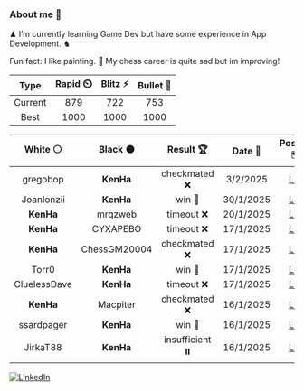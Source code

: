 ### About me 🍜

♟ I’m currently learning Game Dev but have some experience in App Development. ♞

Fun fact: I like painting. 🎨
My chess career is quite sad but im improving!
<!--START_SECTION:chessStats-->
<!-- Automatically generated with https://github.com/Balastrong/chess-stats-action -->

| Type | Rapid ⏲️ | Blitz ⚡ | Bullet 🔫 |
|:---:|:---:|:---:|:---:|
| Current | 879 | 722 | 753 |
| Best | 1000 | 1000 | 1000 |

| White ⚪ | Black ⚫ | Result 🏆 | Date 📅 | Position 🗺️ | Type 🕕 |
|:---:|:---:|:---:|:---:|:---:|:---:|
| gregobop | **KenHa** | checkmated ❌ | 3/2/2025 | <a href="http://www.ee.unb.ca/cgi-bin/tervo/fen.pl?select=4b3/3r1n1p/kQ3P1B/P7/1pP5/7B/1P6/R3K2R b KQ -">Link</a> | Blitz |
| Joanlonzii | **KenHa** | win 🥇 | 30/1/2025 | <a href="http://www.ee.unb.ca/cgi-bin/tervo/fen.pl?select=r4rk1/ppp1n1pp/2n2p2/2K5/1q2p3/3PP3/P7/R7 w - - 2 21">Link</a> | Rapid |
| **KenHa** | mrqzweb | timeout ❌ | 20/1/2025 | <a href="http://www.ee.unb.ca/cgi-bin/tervo/fen.pl?select=7r/5kpp/2Q2p2/4p3/8/4bPP1/PP5P/5R1K w - -">Link</a> | Bullet |
| **KenHa** | CYXAPEBO | timeout ❌ | 17/1/2025 | <a href="http://www.ee.unb.ca/cgi-bin/tervo/fen.pl?select=6k1/p7/2p3PK/2r1rq1P/8/8/8/8 w - -">Link</a> | Bullet |
| **KenHa** | ChessGM20004 | checkmated ❌ | 17/1/2025 | <a href="http://www.ee.unb.ca/cgi-bin/tervo/fen.pl?select=4r1k1/1p3pp1/7p/5P2/4pn1P/b7/P4Pq1/3RR2K w - -">Link</a> | Bullet |
| Torr0 | **KenHa** | win 🥇 | 17/1/2025 | <a href="http://www.ee.unb.ca/cgi-bin/tervo/fen.pl?select=r2qk1r1/pp1bn2p/1b1p1Bp1/1Pp1p3/2P1P3/R4NPN/5P1P/Q4RK1 w q -">Link</a> | Bullet |
| CluelessDave | **KenHa** | timeout ❌ | 17/1/2025 | <a href="http://www.ee.unb.ca/cgi-bin/tervo/fen.pl?select=2r1b1k1/6pp/3R1p2/8/q3PP2/6PP/4Q3/3R2K1 b - -">Link</a> | Bullet |
| **KenHa** | Macpiter | checkmated ❌ | 16/1/2025 | <a href="http://www.ee.unb.ca/cgi-bin/tervo/fen.pl?select=8/7k/7p/6pK/6P1/7q/8/8 w - -">Link</a> | Blitz |
| ssardpager | **KenHa** | win 🥇 | 16/1/2025 | <a href="http://www.ee.unb.ca/cgi-bin/tervo/fen.pl?select=r3k1nr/1p5p/3p1ppb/1NpP4/1pB5/1P1KqP2/P1P3PP/R2Q3R w kq -">Link</a> | Blitz |
| JirkaT88 | **KenHa** | insufficient ⏸️ | 16/1/2025 | <a href="http://www.ee.unb.ca/cgi-bin/tervo/fen.pl?select=8/8/2K5/8/2k5/8/8/8 b - -">Link</a> | Blitz |

<!--END_SECTION:chessStats-->

<a href="https://www.linkedin.com/in/guillermo-bosca/" target="_blank"><img src="https://img.shields.io/badge/LinkedIn-%230077B5.svg?&style=flat-square&logo=linkedin&logoColor=white" alt="LinkedIn"></a>


<!--
**kenhacodes/kenhacodes** is a ✨ _special_ ✨ repository because its `README.md` (this file) appears on your GitHub profile.

Here are some ideas to get you started:

- 🔭 I’m currently working on ...
- 🌱 I’m currently learning App Development, Data Analytics and ML.
- 👯 I’m looking to collaborate on ...
- 🤔 I’m looking for help with ...
- 💬 Ask me about ...
- 📫 How to reach me: ...
- 😄 Pronouns: ...
- ⚡ Fun fact: ...
-->
